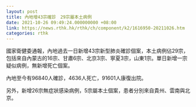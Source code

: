 ```yaml
---
layout: post
title: 內地增43宗確診　29宗屬本土病例
date: 2021-10-26 09:49:24.000000000 +08:00
link: https://news.rthk.hk/rthk/ch/component/k2/1616950-20211026.htm
categories: rthk
---
```


國家衛健委通報，內地過去一日新增43宗新型肺炎確診個案，本土病例佔29宗，包括來自內蒙古的16宗、甘肅6宗、北京3宗、寧夏3宗，山東1宗。單日新增一宗疑似病例，無新增死亡個案。

內地至今有96840人確診，4636人死亡，91601人康復出院。

另外，新增26宗無症狀感染病例，5宗屬本土個案，患者分別來自貴州、雲南與北京。

